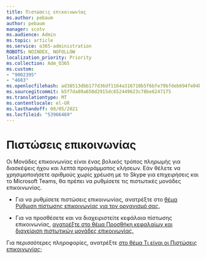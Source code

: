 ```yaml
---
title: Πιστώσεις επικοινωνίας
ms.author: pebaum
author: pebaum
manager: scotv
ms.audience: Admin
ms.topic: article
ms.service: o365-administration
ROBOTS: NOINDEX, NOFOLLOW
localization_priority: Priority
ms.collection: Adm_O365
ms.custom:
- "9002395"
- "4683"
ms.openlocfilehash: ad38513dbb177d36df1164a316710b5f6bfe79bfdeb694fe04b6df9ff4949f20
ms.sourcegitcommit: b5f7da89a650d2915dc652449623c78be6247175
ms.translationtype: MT
ms.contentlocale: el-GR
ms.lasthandoff: 08/05/2021
ms.locfileid: "53966469"
---
```

# <a name="communication-credits"></a>Πιστώσεις επικοινωνίας

Οι Μονάδες επικοινωνίας είναι ένας βολικός τρόπος πληρωμής για διασκέψεις ήχου και λεπτά προγράμματος κλήσεων. Εάν θέλετε να χρησιμοποιήσετε αριθμούς χωρίς χρέωση με το Skype για επιχειρήσεις και το Microsoft Teams, θα πρέπει να ρυθμίσετε τις πιστωτικές μονάδες επικοινωνίας.

- Για να ρυθμίσετε πιστώσεις επικοινωνίας, ανατρέξτε στο [θέμα Ρύθμιση πίστωσης επικοινωνίας για τον οργανισμό σας.](https://docs.microsoft.com/microsoftteams/set-up-communications-credits-for-your-organization) 

- Για να προσθέσετε και να διαχειριστείτε κεφάλαια πίστωσης επικοινωνίας, [ανατρέξτε στο θέμα Προσθήκη κεφαλαίων και διαχείριση πιστωτικών μονάδες επικοινωνίας.](https://docs.microsoft.com/microsoftteams/add-funds-and-manage-communications-credits) 

Για περισσότερες πληροφορίες, ανατρέξτε [στο θέμα Τι είναι οι Πιστώσεις επικοινωνίας;](https://docs.microsoft.com/microsoftteams/what-are-communications-credits)
